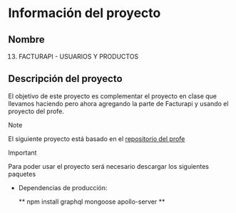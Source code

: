 # Información del proyecto
## Nombre
13. FACTURAPI - USUARIOS Y PRODUCTOS

## Descripción del proyecto
El objetivo de este proyecto es complementar el proyecto en clase que llevamos haciendo pero ahora agregando la parte de Facturapi y usando el proyecto del profe.

> [!NOTE]
> El siguiente proyecto está basado en el [repositorio del profe](https://github.com/iarjonavizcaino/dswu02productsgraphql)

> [!IMPORTANT]
> Para poder usar el proyecto será necesario descargar los siguientes paquetes
> - Dependencias de producción:
>
>   ** npm install graphql mongoose apollo-server **